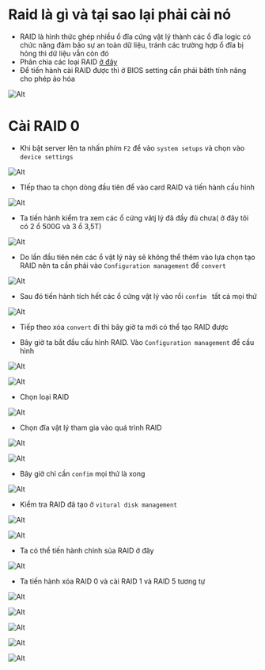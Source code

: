 # Raid là gì và tại sao lại phải cài nó
- RAID là hình thức ghép nhiều ổ đĩa cứng vật lý thành các ổ đĩa logic có chức năng đảm bảo sự an toàn dữ liệu, tránh các trường hợp ổ đĩa bị hỏng thì dữ liệu vẫn còn đó
- Phân chia các loại RAID [ở đây](https://github.com/thanhquang99/thuctap2023/blob/main/thuctap/bo-xung-ccna/boxung.md#raid-c%C3%A1c-lo%E1%BA%A1i-raid)
- Để tiến hành cài RAID được thì ở BIOS setting cần phải bâth tính năng cho phép ảo hóa

![Alt](/thuctap/anh/Screenshot_471.png)
# Cài RAID 0
- Khi bật server lên ta nhấn phím `F2` để vào `system setups` và chọn vào `device settings`

![Alt](/thuctap/anh/Screenshot_445.png)
- TIếp thao ta chọn dòng đầu tiên để vào card RAID và tiến hành cấu hình

![Alt](/thuctap/anh/Screenshot_446.png)

- Ta tiến hành kiểm tra xem các ổ cứng vâtj lý đã đầy đủ chưa( ở đây tôi có 2 ổ 500G và 3 ổ 3,5T)

![Alt](/thuctap/anh/Screenshot_447.png)

- Do lần đầu tiên nên các ổ vật lý này sẽ không thể thêm vào lựa chọn tạo RAID nên ta cần phải vào `Configuration management` để `convert`

![Alt](/thuctap/anh/Screenshot_448.png)

- Sau đó tiến hành tích hết các ổ cứng vật lý vào rồi `confim ` tất cả mọi thứ

![Alt](/thuctap/anh/Screenshot_449.png)

- Tiếp theo xóa `convert` đi thì bây giờ ta mới có thể tạo RAID được

- Bây giờ ta bắt đầu cấu hình RAID. Vào `Configuration management` để cấu hình

![Alt](/thuctap/anh/Screenshot_450.png)

![Alt](/thuctap/anh/Screenshot_451.png)

- Chọn loại RAID
  
![Alt](/thuctap/anh/Screenshot_452.png)

- Chọn đĩa vật lý tham gia vào quá trình RAID

![Alt](/thuctap/anh/Screenshot_453.png)

![Alt](/thuctap/anh/Screenshot_454.png)

- Bây giờ chỉ cần `confim` mọi thứ là xong

![Alt](/thuctap/anh/Screenshot_455.png)

- Kiểm tra RAID đã tạo ở `vitural disk management`

![Alt](/thuctap/anh/Screenshot_456.png)

![Alt](/thuctap/anh/Screenshot_457.png)

- Ta có thể tiến hành chỉnh sủa RAID ở đây

![Alt](/thuctap/anh/Screenshot_458.png)

- Ta tiến hành xóa RAID 0 và cài RAID 1 và RAID 5 tương tự

![Alt](/thuctap/anh/Screenshot_459.png)

![Alt](/thuctap/anh/Screenshot_460.png)

![Alt](/thuctap/anh/Screenshot_461.png)

![Alt](/thuctap/anh/Screenshot_462.png)

![Alt](/thuctap/anh/Screenshot_463.png)